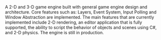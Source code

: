 A 2-D and 3-D game engine built with general game engine design and architecture. Core features such as: Layers, Event System, Input Polling and Window Abstraction are implemented. The main features that are currently implemented include 2-D rendering, an editor application that is fully supported, the ability to script the behavior of objects and scenes using C#, and 2-D physics. The engine is still in production.
